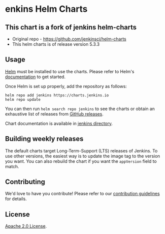 # enkins Helm Charts

## This chart is a fork of jenkins helm-charts
- Original repo - https://github.com/jenkinsci/helm-charts
- This helm charts is of release version 5.3.3

## Usage

[Helm](https://helm.sh) must be installed to use the charts.
Please refer to Helm's [documentation](https://helm.sh/docs/) to get started.

Once Helm is set up properly, add the repository as follows:

```console
helm repo add jenkins https://charts.jenkins.io
helm repo update
```

You can then run `helm search repo jenkins` to see the charts or obtain an exhaustive list of releases from [GitHub releases](https://github.com/jenkinsci/helm-charts/releases).

<!-- Keep full URL links to repo files because this README syncs from main to gh-pages.  -->
Chart documentation is available in [jenkins directory](https://github.com/jenkinsci/helm-charts/blob/main/charts/jenkins/README.md).

## Building weekly releases

The default charts target Long-Term-Support (LTS) releases of Jenkins.
To use other versions, the easiest way is to update the image tag to the version you want.
You can also rebuild the chart if you want the `appVersion` field to match.

## Contributing

<!-- Keep full URL links to repo files because this README syncs from main to gh-pages.  -->
We'd love to have you contribute! Please refer to our [contribution guidelines](https://github.com/jenkinsci/helm-charts/blob/main/CONTRIBUTING.md) for details.

## License

<!-- Keep full URL links to repo files because this README syncs from main to gh-pages.  -->
[Apache 2.0 License](https://github.com/jenkinsci/helm-charts/blob/main/LICENSE).

